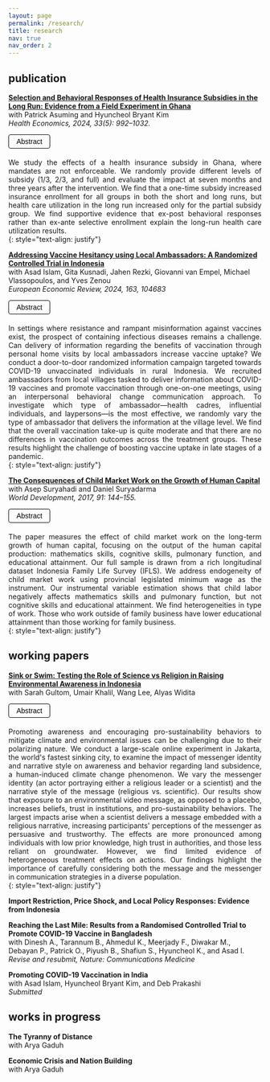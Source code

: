 ```yaml
---
layout: page
permalink: /research/
title: research
nav: true
nav_order: 2
---
```

<!-- CSS styles -->
<style>
/* Common styles */
.abstract-button {
    cursor: pointer;
    padding: 5px 15px;
    border: 1px solid;
    background-color: transparent;
    text-align: center;
    outline: none;
    font-size: 14px;
    margin-bottom: 5px;
    border-radius: 4px;
    transition: all 0.3s ease;
}
.abstract-content {
    margin-top: 10px;
    text-align: justify;
}
/* Styles for light mode */
@media (prefers-color-scheme: light) {
   .research-page.abstract-button,.research-page.abstract-content {
        color: #000000;
    }
   .research-page.abstract-button {
        border-color: #000000;
    }
   .research-page.abstract-content {
        background-color: transparent;
    }
}

/* Styles for dark mode */
@media (prefers-color-scheme: dark) {
    .publication, .abstract-content, .abstract-button {
        color: #ffffff !important; /* White text for dark mode */
    }
    .abstract-button {
        border-color: #ffffff !important; /* Ensure button border is visible in dark mode */
    }
    .abstract-content {
        background-color: transparent !important; /* Remove background color */
    }
}
</style>
<script>
function toggleAbstract(id) {
    var content = document.getElementById(id);
    if (content.style.display === "none" || content.style.display === "") {
        content.style.display = "block";
    } else {
        content.style.display = "none";
    }
}
</script>


## publication

**[Selection and Behavioral Responses of Health Insurance Subsidies in the Long Run: Evidence from a Field Experiment in Ghana](/docs/AKS_Ghana_Published_Version_HE.pdf)** <br>
with Patrick Asuming and Hyuncheol Bryant Kim <br>
*Health Economics, 2024, 33(5): 992–1032.* <br>

<button class="abstract-button" onclick="toggleAbstract('abstract1')">Abstract</button>
<div id="abstract1" class="abstract abstract-content">
We study the effects of a health insurance subsidy in Ghana, where mandates are not enforceable. We randomly provide different levels of subsidy (1/3, 2/3, and full) and evaluate the impact at seven months and three years after the intervention. We find that a one-time subsidy increased insurance enrollment for all groups in both the short and long runs, but health care utilization in the long run increased only for the partial subsidy group. We find supportive evidence that ex-post behavioral responses rather than ex-ante selective enrollment explain the long-run health care utilization results.
</div> 
 {: style="text-align: justify"}
 
**[Addressing Vaccine Hesitancy using Local Ambassadors: A Randomized Controlled Trial in Indonesia](/docs/Vaccine_EER.pdf)** <br>
with Asad Islam, Gita Kusnadi, Jahen Rezki, Giovanni van Empel, Michael Vlassopoulos, and Yves Zenou <br>
*European Economic Review, 2024, 163, 104683* <br>

<button class="abstract-button" onclick="toggleAbstract('abstract2')">Abstract</button>
<div id="abstract2" class="abstract abstract-content">
In settings where resistance and rampant misinformation against vaccines exist, the prospect of containing infectious diseases remains a challenge. Can delivery of information regarding the benefits of vaccination through personal home visits by local ambassadors increase vaccine uptake? We conduct a door-to-door randomized information campaign targeted towards COVID-19 unvaccinated individuals in rural Indonesia. We recruited ambassadors from local villages tasked to deliver information about COVID-19 vaccines and promote vaccination through one-on-one meetings, using an interpersonal behavioral change communication approach. To investigate which type of ambassador—health cadres, influential individuals, and laypersons—is the most effective, we randomly vary the type of ambassador that delivers the information at the village level. We find that the overall vaccination take-up is quite moderate and that there are no differences in vaccination outcomes across the treatment groups. These results highlight the challenge of boosting vaccine uptake in late stages of a pandemic.
</div>
 {: style="text-align: justify"}
 
**[The Consequences of Child Market Work on the Growth of Human Capital](https://www.sciencedirect.com/science/article/pii/S0305750X15308731?via%3Dihub)** <br> 
with Asep Suryahadi and Daniel Suryadarma <br>
*World Development, 2017, 91: 144–155.* <br>

<button class="abstract-button" onclick="toggleAbstract('abstract3')">Abstract</button>
<div id="abstract3" class="abstract abstract-content">
The paper measures the effect of child market work on the long-term growth of human capital, focusing on the output of the human capital production: mathematics skills, cognitive skills, pulmonary function, and educational attainment. Our full sample is drawn from a rich longitudinal dataset Indonesia Family Life Survey (IFLS). We address endogeneity of child market work using provincial legislated minimum wage as the instrument. Our instrumental variable estimation shows that child labor negatively affects mathematics skills and pulmonary function, but not cognitive skills and educational attainment. We find heterogeneities in type of work. Those who work outside of family business have lower educational attainment than those working for family business.
</div>
 {: style="text-align: justify"}
 
 <br>

## working papers 

**[Sink or Swim: Testing the Role of Science vs Religion in Raising Environmental Awareness in Indonesia](/docs/jakarta_draft.pdf)** <br>
with Sarah Gultom, Umair Khalil, Wang Lee, Alyas Widita <br>

<button class="abstract-button" onclick="toggleAbstract('abstract4')">Abstract</button>
<div id="abstract4" class="abstract abstract-content">
Promoting awareness and encouraging pro-sustainability behaviors to mitigate climate and environmental issues can be challenging due to their polarizing nature. We conduct a large-scale online experiment in Jakarta, the world's fastest sinking city, to examine the impact of messenger identity and narrative style on awareness and behavior regarding land subsidence, a human-induced climate change phenomenon. We vary the messenger identity (an actor portraying either a religious leader or a scientist) and the narrative style of the message (religious vs. scientific). Our results show that exposure to an environmental video message, as opposed to a placebo, increases beliefs, trust in institutions, and pro-sustainability behaviors. The largest impacts arise when a scientist delivers a message embedded with a religious narrative, increasing participants' perceptions of the messenger as persuasive and trustworthy. The effects are more pronounced among individuals with low prior knowledge, high trust in authorities, and those less reliant on groundwater. However, we find limited evidence of heterogeneous treatment effects on actions. Our findings highlight the importance of carefully considering both the message and the messenger in communication strategies in a diverse population.
</div>
 {: style="text-align: justify"}
 
 **Import Restriction, Price Shock, and Local Policy Responses: Evidence from Indonesia** <br>
 
**Reaching the Last Mile: Results from a Randomised Controlled Trial to Promote COVID-19 Vaccine in Bangladesh** <br>
with Dinesh A., Tarannum B., Ahmedul K., Meerjady F., Diwakar M., Debayan P., Patrick O., Piyush B., Shafiun S., Hyuncheol K., and Asad I. <br>
*Revise and resubmit, Nature: Communications Medicine* <br>

**Promoting COVID-19 Vaccination in India** <br>
with Asad Islam, Hyuncheol Bryant Kim, and Deb Prakashi <br>
*Submitted* 
<br>


## works in progress

**The Tyranny of Distance** <br>
with Arya Gaduh <br>

**Economic Crisis and Nation Building** <br>
with Arya Gaduh <br>

<script>
function toggleAbstract(id) {
    var x = document.getElementById(id);
    if (x.style.display === "block") {
        x.style.display = "none";
    } else {
        x.style.display = "block";
    }
}
</script>

